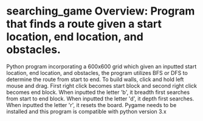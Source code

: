 # searching_game Overview: Program that finds a route given a start location, end location, and obstacles.
Python program incorporating a 600x600 grid which given an inputted start location, end location, and obstacles, 
the program utilizes BFS or DFS to determine the route from start to end. To build walls, click and hold left mouse
and drag. First right click becomes start block and second right click becomes end block. When inputted the letter 'b',
it breadth first searches from start to end block. When inputted the letter 'd', it depth first searches. When inputted 
the letter 'r', it resets the board. Pygame needs to be installed and this program is compatible with python version 3.x
